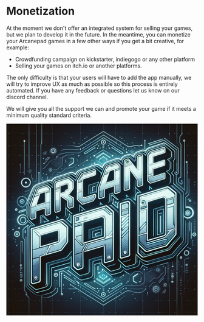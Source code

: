 # Monetization

At the moment we don't offer an integrated system for selling your games, but we plan to develop it in the future.
In the meantime, you can monetize your Arcanepad games in a few other ways if you get a bit creative, for example:

- Crowdfunding campaign on kickstarter, indiegogo or any other platform
- Selling your games on itch.io or another platforms. 

The only difficulty is that your users will have to add the app manually, we will try to improve UX as much as possible so this process is entirely automated. If you have any feedback or questions let us know on our discord channel.

We will give you all the support we can and promote your game if it meets a minimum quality standard criteria.

<img src="./arcanepaid.png" />
